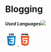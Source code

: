 # Blogging
***Used Languages***<img src="https://media0.giphy.com/media/kZnXLpG4L1Ctj5SVjs/200w.webp?cid=ecf05e47d73gp4a7bra3dwz9anwtm4c12c60afjvw5t9x3i3&rid=200w.webp&ct=s" width="70px">&nbsp;
<h3 align="left"><a href="https://www.w3schools.com/css/" target="_blank"> <img src="https://raw.githubusercontent.com/devicons/devicon/master/icons/css3/css3-original-wordmark.svg" alt="css3" width="40" height="40"/> </a> 
<a href="https://www.w3.org/html/" target="_blank"> <img src="https://raw.githubusercontent.com/devicons/devicon/master/icons/html5/html5-original-wordmark.svg" alt="html5" width="40" height="40"/> </a> 
